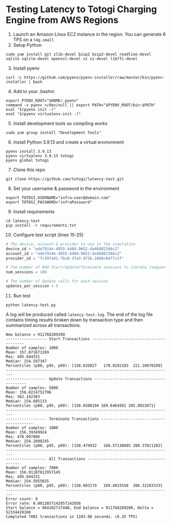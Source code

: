 # Testing Latency to Totogi Charging Engine from AWS Regions

1. Launch an Amazon Linux EC2 instance in the region. You can generate 6 TPS on a `t4g.small`
2. Setup Python

```shell
sudo yum install git zlib-devel bzip2 bzip2-devel readline-devel sqlite sqlite-devel openssl-devel xz xz-devel libffi-devel
```

3. Install pyenv

```shell
curl -L https://github.com/pyenv/pyenv-installer/raw/master/bin/pyenv-installer | bash
```

4. Add to your .bashrc

```shell
export PYENV_ROOT="$HOME/.pyenv"
command -v pyenv >/dev/null || export PATH="$PYENV_ROOT/bin:$PATH"
eval "$(pyenv init -)"
eval "$(pyenv virtualenv-init -)"
```

5. Install development tools so compiling works

```shell
sudo yum group install "Development Tools"
```

6. Install Python 3.9.13 and create a virtual environment

```shell
pyenv install 3.9.13
pyenv virtualenv 3.9.13 totogi
pyenv global totogi
```

7. Clone this repo

```shell
git clone https://github.com/totogi/latency-test.git
```

8.  Set your username & password in the environment

```shell
export TOTOGI_USERNAME="infra-user@domain.com"
export TOTOGI_PASSWORD="infraPassword"
```

9. Install requirements

```shell
cd latency-test
pip install -r requirements.txt
```

10. Configure test script (lines 15-25)

```python
# The device, account & provider to use in the simulation
device_id = "ede7914e-4055-4484-9652-da46802266c2"
account_id = "ede7914e-4055-4484-9652-da46802266c2"
provider_id = "fc397a41-7bc8-3fa3-971b-2686c0d77c2f"

# The number of N40 Start/Update/Terminate sessions to iterate (sequentially)
num_sessions = 100

# The number of Update calls for each session
updates_per_session = 5
```

11. Run test

```shell
python latency-test.py
```

A log will be produced called `latency-test.log`. The end of the log file contains timing results broken down by transaction type and then summarized across all transactions.

```
New balance = 911768289280
------------------ Start Transactions ----------------------------------------
Number of samples: 1000
Mean: 157.871671269
Max: 495.644331
Median: 154.597347
Percentiles (p80, p95, p99): [158.635027   170.8292183  221.10870209]
-------------------------------------------------------------------------
------------------ Update Transactions ----------------------------------------
Number of samples: 5000
Mean: 156.8224752796
Max: 362.142383
Median: 154.685133
Percentiles (p80, p95, p99): [158.6508194 169.6464562 205.8922071]
-------------------------------------------------------------------------
------------------ Terminate Transactions ----------------------------------------
Number of samples: 1000
Mean: 156.39349924
Max: 470.097886
Median: 154.1608245
Percentiles (p80, p95, p99): [158.474932   166.57138685 200.37811202]
-------------------------------------------------------------------------
------------------ All Transactions ----------------------------------------
Number of samples: 7000
Mean: 156.91107812957145
Max: 495.644331
Median: 154.5955015
Percentiles (p80, p95, p99): [158.603179   169.4915558  206.32103323]
-------------------------------------------------------------------------
Error count: 9
Error rate: 0.0012857142857142856
Start balance = 964102717440, End balance = 911768289280, Delta = 52334428160
Completed 7001 transactions in 1103.08 seconds. (6.35 TPS)
```
